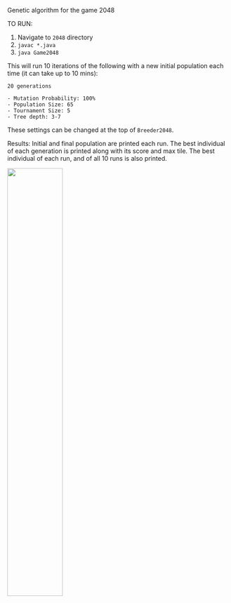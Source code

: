 Genetic algorithm for the game 2048

TO RUN:
1. Navigate to `2048` directory
2. `javac *.java`
3. `java Game2048`

This will run 10 iterations of the following with a new initial population each time (it can take up to 10 mins):

    20 generations

    - Mutation Probability: 100%
    - Population Size: 65
    - Tournament Size: 5
    - Tree depth: 3-7

These settings can be changed at the top of `Breeder2048`.

Results:
Initial and final population are printed each run. The best individual of each generation is printed along with its score and max tile. The best individual of each run, and of all 10 runs is also printed.

<img src="2048.png" width="50%" height="50%"/>
